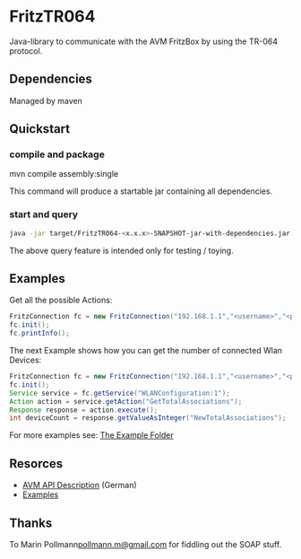 # FritzTR064

Java-library to communicate with the AVM FritzBox by using the TR-064 protocol.

## Dependencies

Managed by maven

## Quickstart

### compile and package

mvn compile assembly:single

This command will produce a startable jar containing all dependencies.

### start and query
```bash
java -jar target/FritzTR064-<x.x.x>-SNAPSHOT-jar-with-dependencies.jar fb-ip fb-password fb-user tr064-service service-action [paramName=paramValue]*

```
The above query feature is intended only for testing / toying. 

## Examples
Get all the possible Actions:

```java
FritzConnection fc = new FritzConnection("192.168.1.1","<username>","<password>");
fc.init();
fc.printInfo();
```
The next Example shows how you can get the number of connected Wlan Devices:
```java
FritzConnection fc = new FritzConnection("192.168.1.1","<username>","<password>");
fc.init();
Service service = fc.getService("WLANConfiguration:1");
Action action = service.getAction("GetTotalAssociations");
Response response = action.execute();
int deviceCount = response.getValueAsInteger("NewTotalAssociations");

```
For more examples see: [The Example Folder](https://github.com/robbyb/FritzTR064/tree/master/examples)

## Resorces
* [AVM API Description](http://avm.de/service/schnittstellen/) (German)
* [Examples](https://github.com/mirthas/FritzTR064/tree/master/examples)

## Thanks

To Marin Pollmann<pollmann.m@gmail.com> for fiddling out the SOAP stuff.
